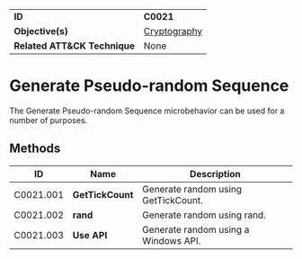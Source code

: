 |||
|---|---|
|**ID**|**C0021**|
|**Objective(s)**|[Cryptography](https://github.com/MBCProject/mbc-markdown/tree/master/micro-behaviors/cryptography)|
|**Related ATT&CK Technique**|None|


Generate Pseudo-random Sequence
===============================
The Generate Pseudo-random Sequence microbehavior can be used for a number of purposes. 

Methods
-------
|ID|Name|Description|
|---|---|---|
|C0021.001|**GetTickCount**|Generate random using GetTickCount.|
|C0021.002|**rand**|Generate random using rand.|
|C0021.003|**Use API**|Generate random using a Windows API.|
